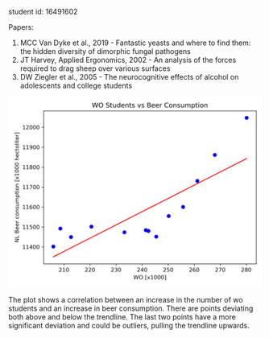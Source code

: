 student id: 16491602

Papers:
1. MCC Van Dyke et al., 2019 - Fantastic yeasts and where to find them: the hidden diversity of dimorphic fungal pathogens
2. JT Harvey, Applied Ergonomics, 2002 - An analysis of the forces required to drag sheep over various surfaces
3. DW Ziegler et al., 2005 - The neurocognitive effects of alcohol on adolescents and college students 

![IsThereCorrelation Plot](correlation_plot.png)

The plot shows a correlation between an increase in the number of wo students and an increase in beer consumption. There are points deviating both above and below the trendline. The last two points have a more significant deviation and could be outliers, pulling the trendline upwards.